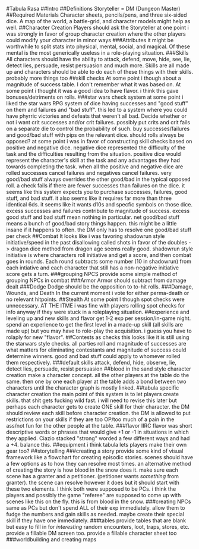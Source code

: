 #Tabula Rasa
##Intro
##Definitions
Storyteller = DM (Dungeon Master)
##Required Materials
Character sheets, pencils/pens, and three six-sided dice. A map of the world, a battle-grid, and character models might help as well.
##Character Creation
Players should ask the Storyteller 
at one point i was strongly in favor of group character creation where the other players could modify your character in minor ways
###Attributes
it might be worthwhile to split stats into physical, mental, social, and magical. Of these mental is the most generically useless in a role-playing situation.
###Skills
All characters should have the ability to attack, defend, move, hide, see, lie, detect lies, persuade, resist persuasion and much more.
Skills are all made up and characters should be able to do each of these things with their skills. probably more things too
##skill checks
At some point i though about a magnitude of success table. I don't remember what it was based on.
At some point i thought it was  a good idea to have flavor. i think this gave bonuses/detriments on rolls.
###star wars check system
at some point i liked the star wars RPG system of dice having successes and "good stuff" on them and failures and "bad stuff". this led to a system where you could have phyrric victories and defeats that weren't all bad.
Decide whether or not i want crit successes and/or crit failures.
possibly put crits and crit fails on a separate die to control the probability of such.
buy successes/failures and good/bad stuff with pips on the relevant dice.
should rolls always be opposed?
at some point i was in favor of constructing skill checks based on positive and negative dice. negative dice represented the difficulty of the task and the difficulties resulting from the situation. positive dice would represent the character's skill at the task and any advantages they had towards completing the task. when all the positive and negative dice are rolled successes cancel failures and negatives cancel failures.
very good/bad stuff always overrides the other good/bad in the typical opposed roll.
a check fails if there are fewer successes than failures on the dice. it seems like this system expects you to purchase successes, failures, good stuff, and bad stuff. it also seems like it requires far more than three identical 6ds. it seems like it wants d10s and specfic symbols on those dice.
excess successes and failures contribute to magnitude of success.
excess good stuff and bad stuff mean nothing in particular.
net good/bad stuff means a bunch of good/bad story things happen. this might be a little insane if it happens to often. the DM only has to resolve one good/bad stuff per check
##Combat
It looks like i was favoring shadowrun style initiative/speed in the past
disallowing called shots in favor of the doubles -> dragon dice method from dragon age seems really good. shadowrun style initiative is where characters roll initiative and get a score, and then combat goes in rounds. Each round subtracts some number (10 in shadowrun) from each intiative and each character that still has a non-negative initiative score gets a turn.
###grouping NPCS
provide some simple method of grouping NPCs in combat
###Armor
Armor should subtract from damage dealt
###Dodge
Dodge should be the opposition to to-hit rolls.
###Damage, Wounds, and Death
In the current moment i vote for either perma-death or no relevant hitpoints.
##Stealth
At some point I though spot checks were unnecessary. AT THE ITME i was fine with players rolling spot checks for info anyway if they were stuck in a roleplaying situation.
##experience and leveling up and new skills and flavor
get 1-2 exp per session/in-game night.
spend an experience to get the first level in a made-up skill (all skills are made up) but you may have to role-play the acquisition.
i guess you have to rolaply for new "flavor".
##Contests as checks
this looks like it is still using the starwars style checks. all parties roll and magnitude of successes are what matters for eliminating contestants and magnitude of success could determine winners. good and bad stuff could apply to whomever rolled them respectively.
###default skills
attack, defend, hide, observe, lie, detect lies, persuade, resist persuasion
##blood in the sand style character creation
make a character concept. all the other players at the table do the same. then one by one each player at the table adds a bond between two characters until the character graph is mostly linked.
##tabula specific character creation
the main point of this system is to let players create skills. that shit gets fucking wild fast. i will need to revise this later but perhaps each character gets to create ONE skill for their character. the DM should review each skill before character creation. the DM is allowed to put restrictions on your skills if they are too OP/too much of a pain in the ass/not fun for the other people at the table.
###flavor
IIRC flavor was short descriptive words or phrases that would give +1 or -1 in situations in which they applied. Ciazio stacked "strong" worded a few different ways and had a +4. balance this.
##equipment
i think tabula lets players make their own gear too?
##storytelling
###creating a story
provide some kind of visual framework like a flowchart for creating episodic stories. scenes should have a few options as to how they can resolve most times.
an alternative method of creating the story is how blood in the snow does it. make sure each scene has a granter and a petitioner. (petitioner wants _something_ from granter). the scene can resolve however it does but it should start with these two elements. I think both were supposed to be PCs. i think the players and possibly the game "referee" are supposed to come up with scenes like this on the fly. this is from blood in the snow.
###creating NPCs
same as PCs but don't spend ALL of their exp immediately. allow them to fudge the numbers and gain skills as needed. maybe create their special skill if they have one immediately.
###tables
provide tables that are blank but easy to fill in for _interesting_ random encounters, loot, traps, stores, etc. provide a fillable DM screen too. provide a fillable character sheet too
###worldbuilding and creating maps

